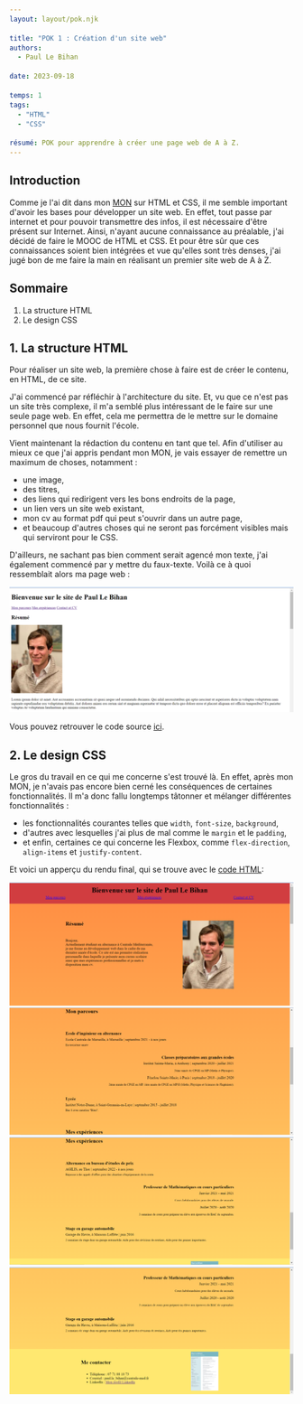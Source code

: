 ```yaml
---
layout: layout/pok.njk

title: "POK 1 : Création d'un site web"
authors:
  - Paul Le Bihan

date: 2023-09-18

temps: 1
tags:
  - "HTML"
  - "CSS"

résumé: POK pour apprendre à créer une page web de A à Z.
---
```


## Introduction

Comme je l'ai dit dans mon [MON](../../mon/temps-1.1/index.md) sur HTML et CSS, il me semble important d'avoir les bases pour développer un site web. En effet, tout passe par internet et pour pouvoir transmettre des infos, il est nécessaire d'être présent sur Internet. Ainsi, n'ayant aucune connaissance au préalable, j'ai décidé de faire le MOOC de HTML et CSS. Et pour être sûr que ces connaissances soient bien intégrées et vue qu'elles sont très denses, j'ai jugé bon de me faire la main en réalisant un premier site web de A à Z.

## Sommaire

1. La structure HTML
2. Le design CSS

## 1. La structure HTML

Pour réaliser un site web, la première chose à faire est de créer le contenu, en HTML, de ce site.

J'ai commencé par réfléchir à l'architecture du site. Et, vu que ce n'est pas un site très complexe, il m'a semblé plus intéressant de le faire sur une seule page web. En effet, cela me permettra de le mettre sur le domaine personnel que nous fournit l'école.

Vient maintenant la rédaction du contenu en tant que tel. Afin d'utiliser au mieux ce que j'ai appris pendant mon MON, je vais essayer de remettre un maximum de choses, notamment :
+ une image,
+ des titres,
+ des liens qui redirigent vers les bons endroits de la page,
+ un lien vers un site web existant,
+ mon cv au format pdf qui peut s'ouvrir dans un autre page,
+ et beaucoup d'autres choses qui ne seront pas forcément visibles mais qui serviront pour le CSS.

D'ailleurs, ne sachant pas bien comment serait agencé mon texte, j'ai également commencé par y mettre du faux-texte. Voilà ce à quoi ressemblait alors ma page web :

<div><img src="https://raw.githubusercontent.com/do-it-ecm/promo-2023-2024/main/Le_Bihan-Paul/pok/temps-1/site-en-html.png"></div>

Vous pouvez retrouver le code source [ici](https://github.com/do-it-ecm/do-it/blob/main/src/promos/2023-2024/Le_Bihan-Paul/pok/temps-1/mon-site/).

## 2. Le design CSS

Le gros du travail en ce qui me concerne s'est trouvé là. En effet, après mon MON, je n'avais pas encore bien cerné les conséquences de certaines fonctionnalités. Il m'a donc fallu longtemps tâtonner et mélanger différentes fonctionnalités :
+ les fonctionnalités courantes telles que `width`, `font-size`, `background`,
+ d'autres avec lesquelles j'ai plus de mal comme le `margin` et le `padding`,
+ et enfin, certaines ce qui concerne les Flexbox, comme `flex-direction`, `align-items` et `justify-content`.

Et voici un apperçu du rendu final, qui se trouve avec le [code HTML](https://github.com/do-it-ecm/do-it/blob/main/src/promos/2023-2024/Le_Bihan-Paul/pok/temps-1/mon-site/):

<div><img src="https://raw.githubusercontent.com/do-it-ecm/promo-2023-2024/main/Le_Bihan-Paul/pok/temps-1/site-avec-html-et-css-p1.png"></div>
<div><img src="https://raw.githubusercontent.com/do-it-ecm/promo-2023-2024/main/Le_Bihan-Paul/pok/temps-1/site-avec-html-et-css-p2.png"></div>
<div><img src="https://raw.githubusercontent.com/do-it-ecm/promo-2023-2024/main/Le_Bihan-Paul/pok/temps-1/site-avec-html-et-css-p3.png"></div>
<div><img src="https://raw.githubusercontent.com/do-it-ecm/promo-2023-2024/main/Le_Bihan-Paul/pok/temps-1/site-avec-html-et-css-p4.png"></div>